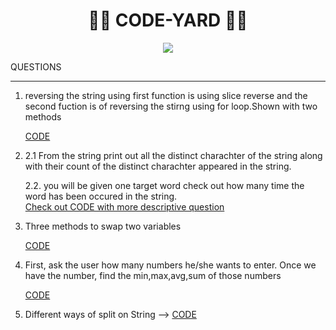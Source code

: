 <h1 align="center">👩‍💻 CODE-YARD 👩‍💻 </h1>
<p align="center"><img src="https://img.shields.io/badge/Python-FFD43B?style=for-the-badge&logo=python&logoColor=darkgreen"/></p>

QUESTIONS

___
1. reversing the string using first function is using slice reverse and the second fuction is of reversing the stirng using for loop.Shown with two methods

    [CODE](https://github.com/balirampansare/Code-Yard/blob/main/Codes/1%20string%20reverse.py)

2.
    2.1 From the string print out all the distinct charachter of the string along with their count of the distinct charachter appeared in the string.

    2.2. you will be given one target word check out how many time the word has been occured in the string.      
    [Check out CODE with more descriptive question](https://github.com/balirampansare/Code-Yard/blob/main/Codes/2%20unique%20char%20count.py)

3. Three methods to swap two variables

    [CODE](https://github.com/balirampansare/Code-Yard/blob/main/Codes/3%20swap2variables.py)

4. First, ask the user how many numbers he/she wants to enter. Once we have the number, find the min,max,avg,sum of those numbers

    [CODE](https://github.com/balirampansare/Code-Yard/blob/main/Codes/4%20min%2Cmax%2Cavg%2Csum.py)

5. Different ways of split on String -->
    [CODE](https://github.com/balirampansare/Code-Yard/blob/main/Codes/5%20string%20split)
